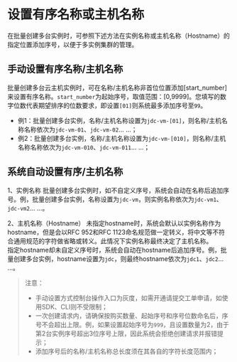 # 设置有序名称或主机名称

在批量创建多台实例时，可参照下述方法在实例名称或主机名称（Hostname）的指定位置添加序号，以便于多实例集群的管理。


## 手动设置有序名称/主机名称

批量创建多台云主机实例时，可在名称/主机名称非首位位置添加[start_number]来设置有序名称。`start_number`为起始序号，取值范围：[0,9999]。您填写的数字位数代表期望排序的位数要求，即设置`[01]`则系统最多添加序号至`99`。<br>
* 例1：批量创建多台实例，名称/主机名称设置为`jdc-vm-[01]`，则名称/主机名称名称依次为`jdc-vm-01`、`jdc-vm-02`... ...；
* 例2：批量创建多台实例，名称/主机名称设置为`jdc-vm-[010]`，则名称/主机名称名称依次为`jdc-vm-010`、`jdc-vm-011`... ...；


## 系统自动设置有序/主机名称
1、实例名称
批量创建多台实例时，如不自定义序号，系统会自动在名称后追加序号。例，批量创建多台实例，名称设置为`jdc-vm`，则实例名称依次为`jdc-vm1`、`jdc-vm2`... ...。

2、主机名称（Hostname）
未指定hostname时，系统会默认以实例名称作为hostname，但是会以RFC 952和RFC 1123命名规范做一定转义，将中文等不符合通用规范的字符做省略或转义。此情况下实例名称最终决定了主机名称。<br>
指定hostname却未自定义序号时，系统会自动在hostname后追加序号。例，批量创建多台实例，hostname设置为`jdc`，则最终hostname依次为`jdc1`、`jdc2`... ...。

>注意：
>* 手动设置方式控制台操作入口为灰度，如需开通请提交工单申请，如使用SDK、CLI则不受限制；
>* 一次创建请求内，请确保按购买数量、起始序号和序号位数命名后，序号不会超出上限。例，如果设置起始序号为`999`，且设置数量为2，由于第2台实例序号超出3位序号上限，因此系统会拒绝创建请求并报错提示；
>* 添加序号后的名称/主机名称总长度须在其各自的字符长度范围内；






